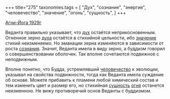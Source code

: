 +++
title="275"
taxonomies.tags = [
 "Дух",
 "сознание",
 "энергия",
 "человечество",
 "значение",
 "огонь",
 "сущность",
]
+++

[Агни-Йога 1929г](/agni/1929)

Веданта правильно указывает, что [дух](/tags/Дух) остаётся неприкосновенным. Огненное зерно [духа](/tags/Дух) остаётся в стихийной цельности, ибо [значение](/tags/значение) стихий неизменяемо. Но эманации зерна изменяются в зависимости от роста [сознания](/tags/сознание). Значит, Веданта имела в виду зерно, а буддизм говорил о совершенствовании оболочек. Так вполне сочетаются подвижное с неподвижным.   

Вполне понятно, что Будда, устремлявший [человечество](/tags/человечество) к эволюции, указывал на свойства подвижности, тогда как Веданта имела суждение об основе. Можете прибавить к пламени любой химический состав и тем изменить цвет и размер его, но стихийная [сущность](/tags/сущность) [огня](/tags/огонь) останется неизменною. Не вижу противоречий основ Веданты с буддизмом.